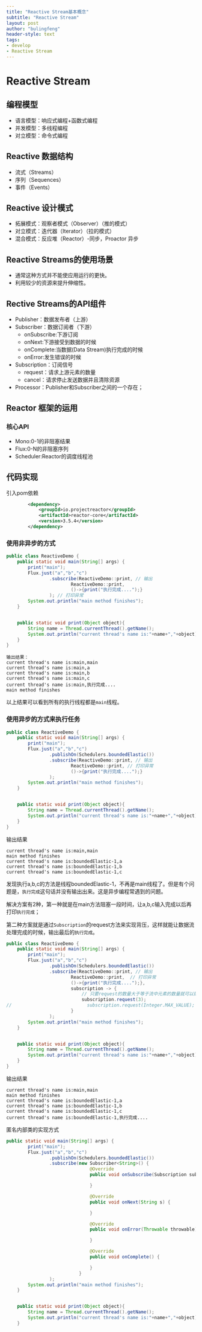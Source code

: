 ```yaml
---
title: "Reactive Stream基本概念"
subtitle: "Reactive Stream"
layout: post
author: "bulingfeng"
header-style: text
tags:
- develop
- Reactive Stream
---
```


# Reactive Stream

## 编程模型

- 语言模型：响应式编程+函数式编程
- 并发模型：多线程编程
- 对立模型：命令式编程

## Reactive 数据结构

- 流式（Streams）
- 序列（Sequences）
- 事件（Events）

## Reactive 设计模式

- 拓展模式：观察者模式（Observer）（推的模式）
- 对立模式：迭代器（Iterator）（拉的模式）
- 混合模式：反应堆（Reactor）-同步，Proactor 异步

## Reactive Streams的使用场景

- 通常这种方式并不能使应用运行的更快。
- 利用较少的资源来提升伸缩性。

## Rective Streams的API组件

- Publisher：数据发布者（上游）
- Subscriber：数据订阅者（下游）
  - onSubscribe:下游订阅
  - onNext:下游接受到数据的时候
  - onComplete:当数据(Data Stream)执行完成的时候
  - onError:发生错误的时候
- Subscription：订阅信号
  - request：请求上游元素的数量
  - cancel：请求停止发送数据并且清除资源
- Processor：Publisher和Subscriber之间的一个存在；

## Reactor 框架的运用

### 核心API

- Mono:0-1的非阻塞结果
- Flux:0-N的非阻塞序列
- Scheduler:Reactor的调度线程池

## 代码实现

引入pom依赖

```xml
        <dependency>
            <groupId>io.projectreactor</groupId>
            <artifactId>reactor-core</artifactId>
            <version>3.5.4</version>
        </dependency>
```

### 使用非异步的方式

```java
public class ReactiveDemo {
    public static void main(String[] args) {
        print("main");
        Flux.just("a","b","c")
                .subscribe(ReactiveDemo::print, // 输出
                        ReactiveDemo::print,
                        ()->{print("执行完成....");}
                ); // 打印异常
        System.out.println("main method finishes");
    }


    public static void print(Object object){
        String name = Thread.currentThread().getName();
        System.out.println("current thread's name is:"+name+","+object);
    }
}
```

```
输出结果：
current thread's name is:main,main
current thread's name is:main,a
current thread's name is:main,b
current thread's name is:main,c
current thread's name is:main,执行完成....
main method finishes
```

以上结果可以看到所有的执行线程都是`main`线程。

### 使用异步的方式来执行任务

```java
public class ReactiveDemo {
    public static void main(String[] args) {
        print("main");
        Flux.just("a","b","c")
                .publishOn(Schedulers.boundedElastic())
                .subscribe(ReactiveDemo::print, // 输出
                        ReactiveDemo::print, // 打印异常
                        ()->{print("执行完成....");}
                ); 
        System.out.println("main method finishes");
    }


    public static void print(Object object){
        String name = Thread.currentThread().getName();
        System.out.println("current thread's name is:"+name+","+object);
    }
}
```

输出结果

```
current thread's name is:main,main
main method finishes
current thread's name is:boundedElastic-1,a
current thread's name is:boundedElastic-1,b
current thread's name is:boundedElastic-1,c
```

发现执行a,b,c的方法是线程boundedElastic-1，不再是main线程了。但是有个问题是，`执行完成`这句话并没有输出出来。这是异步编程常遇到的问题。

解决方案有2种，第一种就是在main方法阻塞一段时间，让a,b,c输入完成以后再打印`执行完成`；

第二种方案就是通过`Subscription`的request方法来实现背压，这样就能让数据流处理完成的时候，输出最后的`执行完成`。

```java
public class ReactiveDemo {
    public static void main(String[] args) {
        print("main");
        Flux.just("a","b","c")
                .publishOn(Schedulers.boundedElastic())
                .subscribe(ReactiveDemo::print, // 输出
                        ReactiveDemo::print,  // 打印异常
                        ()->{print("执行完成....");},
                        subscription -> {
                            // 只要request的数量大于等于流中元素的数量就可以把最终结果`执行完成`打印出来
                            subscription.request(3);
//                            subscription.request(Integer.MAX_VALUE);
                        }
                );
        System.out.println("main method finishes");
    }


    public static void print(Object object){
        String name = Thread.currentThread().getName();
        System.out.println("current thread's name is:"+name+","+object);
    }
}
```

输出结果

```
current thread's name is:main,main
main method finishes
current thread's name is:boundedElastic-1,a
current thread's name is:boundedElastic-1,b
current thread's name is:boundedElastic-1,c
current thread's name is:boundedElastic-1,执行完成....
```

匿名内部类的实现方式

```java
public static void main(String[] args) {
        print("main");
        Flux.just("a","b","c")
                .publishOn(Schedulers.boundedElastic())
                .subscribe(new Subscriber<String>() {
                               @Override
                               public void onSubscribe(Subscription subscription) {

                               }

                               @Override
                               public void onNext(String s) {

                               }

                               @Override
                               public void onError(Throwable throwable) {

                               }

                               @Override
                               public void onComplete() {

                               }
                           }
                );
        System.out.println("main method finishes");
    }


    public static void print(Object object){
        String name = Thread.currentThread().getName();
        System.out.println("current thread's name is:"+name+","+object);
    }
```

